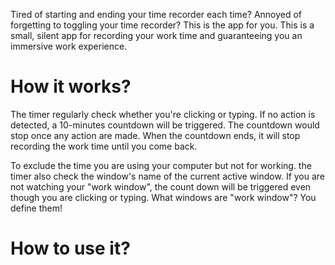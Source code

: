 Tired of starting and ending your time recorder each time? Annoyed of forgetting to toggling your time recorder?
This is the app for you. This is a small, silent app for recording your work time and guaranteeing you an immersive work experience.

# How it works?

The timer regularly check whether you're clicking or typing. If no action is detected, a 10-minutes countdown will be triggered. The countdown would stop once any action are made. When the countdown ends, it will stop recording the work time until you come back.

To exclude the time you are using your computer but not for working. the timer also check the window's name of the current active window. If you are not watching your "work window", the count down will be triggered even though you are clicking or typing. What windows are "work window"? You define them!

# How to use it?


